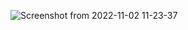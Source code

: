 ![Screenshot from 2022-11-02 11-23-37](https://user-images.githubusercontent.com/84657461/203851992-b336e70c-6e2e-4d08-a530-c0b378bfce50.png)
